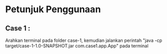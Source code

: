 # Petunjuk Penggunaan
## Case 1 :
Arahkan terminal pada folder case-1, 
kemudian jalankan perintah "java -cp target/case-1-1.0-SNAPSHOT.jar com.case1.app.App" pada terminal